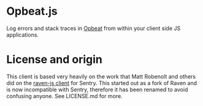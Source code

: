 # Opbeat.js

Log errors and stack traces in [Opbeat](http://opbeat.com/) from within
your client side JS applications.

# License and origin

This client is based very heavily on the work that Matt Robenolt and others did on the [raven-js client](https://github.com/getsentry/raven-js/) for Sentry. This started out as a fork of Raven and is now incompatible with Sentry, therefore it has been renamed to avoid confusing anyone. See LICENSE.md for more.